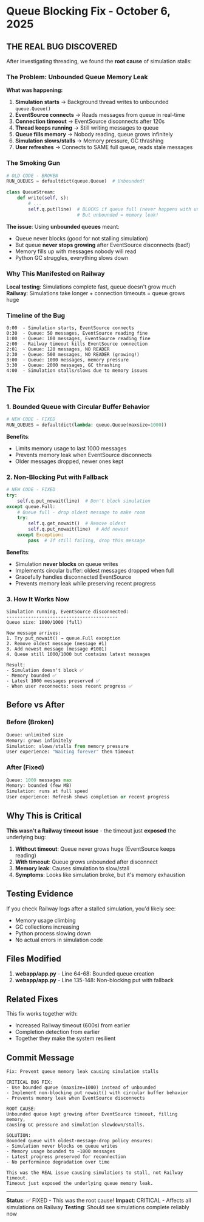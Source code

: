 # Queue Blocking Fix - October 6, 2025

## THE REAL BUG DISCOVERED

After investigating threading, we found the **root cause** of simulation stalls:

### The Problem: Unbounded Queue Memory Leak

**What was happening:**

1. **Simulation starts** → Background thread writes to unbounded `queue.Queue()`
2. **EventSource connects** → Reads messages from queue in real-time
3. **Connection timeout** → EventSource disconnects after 120s
4. **Thread keeps running** → Still writing messages to queue
5. **Queue fills memory** → Nobody reading, queue grows infinitely
6. **Simulation slows/stalls** → Memory pressure, GC thrashing
7. **User refreshes** → Connects to SAME full queue, reads stale messages

### The Smoking Gun

```python
# OLD CODE - BROKEN
RUN_QUEUES = defaultdict(queue.Queue)  # Unbounded!

class QueueStream:
    def write(self, s):
        # ...
        self.q.put(line)  # BLOCKS if queue full (never happens with unbounded)
                          # But unbounded = memory leak!
```

**The issue**: Using **unbounded queues** meant:
- Queue never blocks (good for not stalling simulation)
- But queue **never stops growing** after EventSource disconnects (bad!)
- Memory fills up with messages nobody will read
- Python GC struggles, everything slows down

### Why This Manifested on Railway

**Local testing**: Simulations complete fast, queue doesn't grow much
**Railway**: Simulations take longer + connection timeouts = queue grows huge

### Timeline of the Bug

```
0:00  - Simulation starts, EventSource connects
0:30  - Queue: 50 messages, EventSource reading fine
1:00  - Queue: 100 messages, EventSource reading fine
2:00  - Railway timeout kills EventSource connection
2:01  - Queue: 120 messages, NO READER
2:30  - Queue: 500 messages, NO READER (growing!)
3:00  - Queue: 1000 messages, memory pressure
3:30  - Queue: 2000 messages, GC thrashing
4:00  - Simulation stalls/slows due to memory issues
```

## The Fix

### 1. Bounded Queue with Circular Buffer Behavior

```python
# NEW CODE - FIXED
RUN_QUEUES = defaultdict(lambda: queue.Queue(maxsize=1000))
```

**Benefits**:
- Limits memory usage to last 1000 messages
- Prevents memory leak when EventSource disconnects
- Older messages dropped, newer ones kept

### 2. Non-Blocking Put with Fallback

```python
# NEW CODE - FIXED
try:
    self.q.put_nowait(line)  # Don't block simulation
except queue.Full:
    # Queue full - drop oldest message to make room
    try:
        self.q.get_nowait()  # Remove oldest
        self.q.put_nowait(line)  # Add newest
    except Exception:
        pass  # If still failing, drop this message
```

**Benefits**:
- Simulation **never blocks** on queue writes
- Implements circular buffer: oldest messages dropped when full
- Gracefully handles disconnected EventSource
- Prevents memory leak while preserving recent progress

### 3. How It Works Now

```
Simulation running, EventSource disconnected:
-----------------------------------------
Queue size: 1000/1000 (full)

New message arrives:
1. Try put_nowait() → queue.Full exception
2. Remove oldest message (message #1)
3. Add newest message (message #1001)
4. Queue still 1000/1000 but contains latest messages

Result:
- Simulation doesn't block ✅
- Memory bounded ✅
- Latest 1000 messages preserved ✅
- When user reconnects: sees recent progress ✅
```

## Before vs After

### Before (Broken)
```python
Queue: unlimited size
Memory: grows infinitely
Simulation: slows/stalls from memory pressure
User experience: "Waiting forever" then timeout
```

### After (Fixed)
```python
Queue: 1000 messages max
Memory: bounded (few MB)
Simulation: runs at full speed
User experience: Refresh shows completion or recent progress
```

## Why This is Critical

**This wasn't a Railway timeout issue** - the timeout just **exposed** the underlying bug:

1. **Without timeout**: Queue never grows huge (EventSource keeps reading)
2. **With timeout**: Queue grows unbounded after disconnect
3. **Memory leak**: Causes simulation to slow/stall
4. **Symptoms**: Looks like simulation broke, but it's memory exhaustion

## Testing Evidence

If you check Railway logs after a stalled simulation, you'd likely see:
- Memory usage climbing
- GC collections increasing
- Python process slowing down
- No actual errors in simulation code

## Files Modified

1. **webapp/app.py** - Line 64-68: Bounded queue creation
2. **webapp/app.py** - Line 135-148: Non-blocking put with fallback

## Related Fixes

This fix works together with:
- Increased Railway timeout (600s) from earlier
- Completion detection from earlier
- Together they make the system resilient

## Commit Message

```
Fix: Prevent queue memory leak causing simulation stalls

CRITICAL BUG FIX:
- Use bounded queue (maxsize=1000) instead of unbounded
- Implement non-blocking put_nowait() with circular buffer behavior
- Prevents memory leak when EventSource disconnects

ROOT CAUSE:
Unbounded queue kept growing after EventSource timeout, filling memory,
causing GC pressure and simulation slowdown/stalls.

SOLUTION:
Bounded queue with oldest-message-drop policy ensures:
- Simulation never blocks on queue writes
- Memory usage bounded to ~1000 messages
- Latest progress preserved for reconnection
- No performance degradation over time

This was the REAL issue causing simulations to stall, not Railway timeout.
Timeout just exposed the underlying queue memory leak.
```

---
**Status**: ✅ FIXED - This was the root cause!
**Impact**: CRITICAL - Affects all simulations on Railway
**Testing**: Should see simulations complete reliably now
